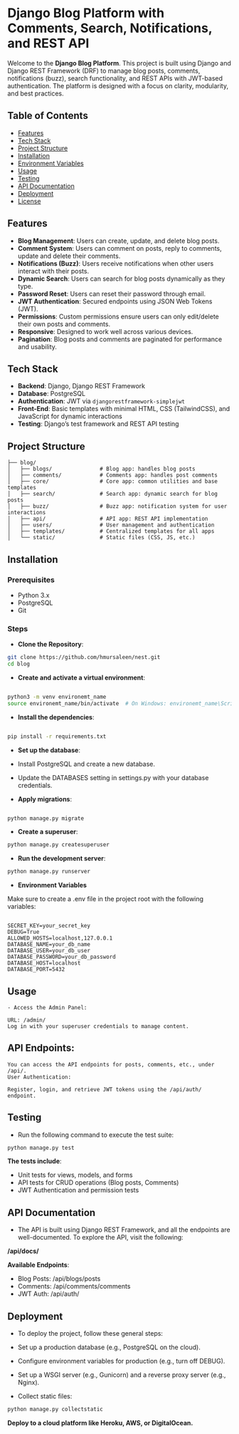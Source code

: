 # Django Blog Platform with Comments, Search, Notifications, and REST API

Welcome to the **Django Blog Platform**. This project is built using Django and Django REST Framework (DRF) to manage blog posts, comments, notifications (buzz), search functionality, and REST APIs with JWT-based authentication. The platform is designed with a focus on clarity, modularity, and best practices.

## Table of Contents
- [Features](#features)
- [Tech Stack](#tech-stack)
- [Project Structure](#project-structure)
- [Installation](#installation)
- [Environment Variables](#environment-variables)
- [Usage](#usage)
- [Testing](#testing)
- [API Documentation](#api-documentation)
- [Deployment](#deployment)
- [License](#license)

## Features
- **Blog Management**: Users can create, update, and delete blog posts.
- **Comment System**: Users can comment on posts, reply to comments, update and delete their comments.
- **Notifications (Buzz)**: Users receive notifications when other users interact with their posts.
- **Dynamic Search**: Users can search for blog posts dynamically as they type.
- **Password Reset**: Users can reset their password through email.
- **JWT Authentication**: Secured endpoints using JSON Web Tokens (JWT).
- **Permissions**: Custom permissions ensure users can only edit/delete their own posts and comments.
- **Responsive**: Designed to work well across various devices.
- **Pagination**: Blog posts and comments are paginated for performance and usability.

## Tech Stack
- **Backend**: Django, Django REST Framework
- **Database**: PostgreSQL
- **Authentication**: JWT via `djangorestframework-simplejwt`
- **Front-End**: Basic templates with minimal HTML, CSS (TailwindCSS), and JavaScript for dynamic interactions
- **Testing**: Django’s test framework and REST API testing

## Project Structure

```plaintext
├── blog/
│   ├── blogs/               # Blog app: handles blog posts
│   ├── comments/            # Comments app: handles post comments
│   ├── core/                # Core app: common utilities and base templates
│   ├── search/              # Search app: dynamic search for blog posts
│   ├── buzz/                # Buzz app: notification system for user interactions
│   ├── api/                 # API app: REST API implementation
│   ├── users/               # User management and authentication
│   ├── templates/           # Centralized templates for all apps
│   └── static/              # Static files (CSS, JS, etc.)

```

## Installation
### Prerequisites

- Python 3.x
- PostgreSQL
- Git

### Steps

- **Clone the Repository**:

```bash
git clone https://github.com/hmursaleen/nest.git
cd blog
```

- **Create and activate a virtual environment**:

```bash

python3 -m venv environemt_name
source environemt_name/bin/activate  # On Windows: environemt_name\Scripts\activate
```

- **Install the dependencies**:

```bash

pip install -r requirements.txt
```

- **Set up the database**:

- Install PostgreSQL and create a new database.
- Update the DATABASES setting in settings.py with your database credentials.


- **Apply migrations**:

```bash

python manage.py migrate
```

- **Create a superuser**:

```bash
python manage.py createsuperuser
```

- **Run the development server**:

```bash
python manage.py runserver
```

- **Environment Variables**

Make sure to create a .env file in the project root with the following variables:

```plaintext

SECRET_KEY=your_secret_key
DEBUG=True
ALLOWED_HOSTS=localhost,127.0.0.1
DATABASE_NAME=your_db_name
DATABASE_USER=your_db_user
DATABASE_PASSWORD=your_db_password
DATABASE_HOST=localhost
DATABASE_PORT=5432
```

## Usage
```plaintext
- Access the Admin Panel:

URL: /admin/
Log in with your superuser credentials to manage content.
```

## API Endpoints:
```plaintext
You can access the API endpoints for posts, comments, etc., under /api/.
User Authentication:

Register, login, and retrieve JWT tokens using the /api/auth/ endpoint.
```

## Testing

- Run the following command to execute the test suite:

```bash
python manage.py test
```

**The tests include**:

- Unit tests for views, models, and forms
- API tests for CRUD operations (Blog posts, Comments)
- JWT Authentication and permission tests


## API Documentation

- The API is built using Django REST Framework, and all the endpoints are well-documented. To explore the API, visit the following:

**/api/docs/**

**Available Endpoints**:
- Blog Posts: /api/blogs/posts
- Comments: /api/comments/comments
- JWT Auth: /api/auth/


## Deployment

- To deploy the project, follow these general steps:

- Set up a production database (e.g., PostgreSQL on the cloud).

- Configure environment variables for production (e.g., turn off DEBUG).

- Set up a WSGI server (e.g., Gunicorn) and a reverse proxy server (e.g., Nginx).

- Collect static files:

```bash
python manage.py collectstatic
```

**Deploy to a cloud platform like Heroku, AWS, or DigitalOcean.**